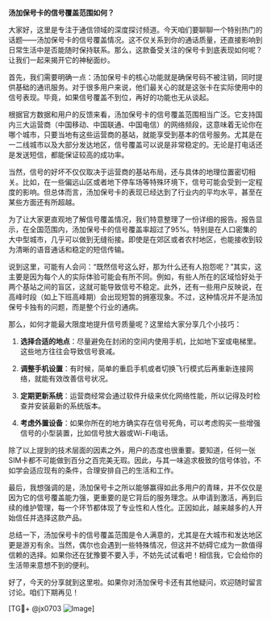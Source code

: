 **汤加保号卡的信号覆盖范围如何？**

大家好，这里是专注于通信领域的深度探讨频道。今天咱们要聊聊一个特别热门的话题——汤加保号卡的信号覆盖情况。这不仅关系到你的通话质量，还直接影响到日常生活中是否能随时保持联系。那么，这款备受关注的保号卡到底表现如何呢？让我们一起来揭开它的神秘面纱。

首先，我们需要明确一点：汤加保号卡的核心功能就是确保号码不被注销，同时提供基础的通讯服务。对于很多用户来说，他们最关心的就是这张卡在实际使用中的信号表现。毕竟，如果信号覆盖不到位，再好的功能也无从谈起。

根据官方数据和用户的反馈来看，汤加保号卡的信号覆盖范围相当广泛。它支持国内三大运营商（中国移动、中国联通、中国电信）的网络频段，这意味着无论你在哪个城市，只要当地有这些运营商的基站，就能享受到基本的信号服务。尤其是在一二线城市以及大部分发达地区，信号覆盖可以说是非常稳定的。无论是打电话还是发送短信，都能保证较高的成功率。

当然，信号的好坏不仅仅取决于运营商的基站布局，还与具体的地理位置密切相关。比如，在一些偏远山区或者地下停车场等特殊环境下，信号可能会受到一定程度的影响。但总体而言，汤加保号卡的表现已经达到了行业内的平均水平，甚至在某些方面还有所超越。

为了让大家更直观地了解信号覆盖情况，我们特意整理了一份详细的报告。报告显示，在全国范围内，汤加保号卡的信号覆盖率超过了95%。特别是在人口密集的大中型城市，几乎可以做到无缝衔接。即使是在郊区或者农村地区，也能接收到较为清晰的语音通话和稳定的短信传输。

说到这里，可能有人会问：“既然信号这么好，那为什么还有人抱怨呢？”其实，这主要是因为每个人的实际体验可能会有所不同。例如，有些人所在的区域恰好处于两个基站之间的盲区，这就可能导致信号不稳定。此外，还有一些用户反映说，在高峰时段（如上下班高峰期）会出现短暂的拥塞现象。不过，这种情况并不是汤加保号卡独有的问题，而是整个行业的通病。

那么，如何才能最大限度地提升信号质量呢？这里给大家分享几个小技巧：

1. **选择合适的地点**：尽量避免在封闭的空间内使用手机，比如地下室或电梯里。这些地方往往会导致信号衰减。
   
2. **调整手机设置**：有时候，简单的重启手机或者切换飞行模式后再重新连接网络，就能有效改善信号状况。
   
3. **定期更新系统**：运营商经常会通过软件升级来优化网络性能，所以记得及时检查并安装最新的系统版本。

4. **考虑外置设备**：如果你所在的地方确实存在信号死角，可以考虑购买一些增强信号的小型装置，比如信号放大器或Wi-Fi电话。

除了以上提到的技术层面的因素之外，用户的态度也很重要。要知道，任何一张SIM卡都不可能做到百分之百完美无瑕。因此，与其一味追求极致的信号体验，不如学会适应现有的条件，合理安排自己的生活和工作。

最后，我想强调的是，汤加保号卡之所以能够赢得如此多用户的青睐，并不仅仅是因为它的信号覆盖能力强，更重要的是它背后的服务理念。从申请到激活，再到后续的维护管理，每一个环节都体现了专业性和人性化。正因如此，越来越多的人开始信任并选择这款产品。

总结一下，汤加保号卡的信号覆盖范围是令人满意的，尤其是在大城市和发达地区更是游刃有余。当然，偶尔也会遇到一些特殊情况，但这并不妨碍它成为一款值得信赖的选择。如果你还在犹豫要不要入手，不妨先试试看吧！相信我，它会给你的生活带来意想不到的便利。

好了，今天的分享就到这里啦。如果你对汤加保号卡还有其他疑问，欢迎随时留言讨论。咱们下期再见！

[TG💪+ @jx0703 ![Image](https://github.com/user-attachments/assets/dbca1d08-cadb-493c-b0ec-ad6f7a83f270)]